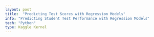 ```yaml
---
layout: post
title:  "Predicting Test Scores with Regression Models"
info: "Predicting Student Test Performance with Regression Models"
tech: "Python"
type: Kaggle Kernel
---
```

